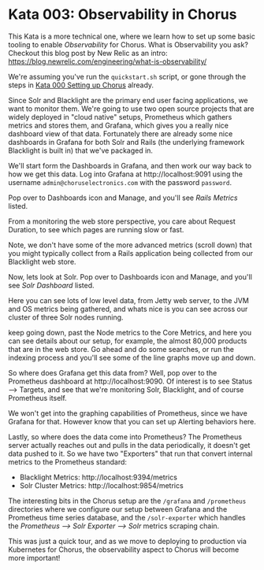 # Kata 003: Observability in Chorus

This Kata is a more technical one, where we learn how to set up some basic tooling to enable _Observability_ for Chorus.
What is Observability you ask?  Checkout this blog post by New Relic as an intro: https://blog.newrelic.com/engineering/what-is-observability/

We're assuming you've run the `quickstart.sh` script, or gone through the steps in [Kata 000 Setting up Chorus](katas/000_setting_up_chorus.md) already.

Since Solr and Blacklight are the primary end user facing applications, we want to monitor them.   We're going to use two open
source projects that are widely deployed in "cloud native" setups, Prometheus which gathers metrics and stores
them, and Grafana, which gives you a really nice dashboard view of that data.   Fortunately there are already some nice dashboards in Grafana for both Solr and Rails (the underlying framework Blacklight is built in) that we've packaged in.

We'll start form the Dashboards in Grafana, and then work our way back to how we get this data.  Log into Grafana at http://localhost:9091 using the username `admin@choruselectronics.com` with the password `password`.   

Pop over to Dashboards icon and Manage, and you'll see _Rails Metrics_ listed.  

From a monitoring the web store perspective, you care about Request Duration, to see which pages are running slow or fast.

Note, we don't have some of the more advanced metrics (scroll down) that you might typically collect from a Rails application being collected from our Blacklight web store.

Now, lets look at Solr.   Pop over to Dashboards icon and Manage, and you'll see _Solr Dashboard_ listed.  

Here you can see lots of low level data, from Jetty web server, to the  JVM and OS metrics being gathered, and whats nice is you can see across our cluster of three Solr nodes running.   

keep going down, past the Node metrics to the Core Metrics, and here you can see details about our setup, for example, the almost 80,000 products that are in the web store.   Go ahead and do some searches, or run the indexing process and you'll see some of the line graphs move up and down.


So where does Grafana get this data from?  Well, pop over to the Prometheus dashboard at http://localhost:9090.  Of interest
is to see Status --> Targets, and see that we're monitoring Solr, Blacklight, and of course Prometheus itself.

We won't get into the graphing capabilities of Prometheus, since we have Grafana for that.   However know that you can set up Alerting behaviors here.

Lastly, so where does the data come into Prometheus?  The Prometheus server actually reaches out and pulls in the data periodically, it doesn't get data pushed to it.  So we have two "Exporters" that run that convert internal metrics to the Prometheus standard:

* Blacklight Metrics: http://localhost:9394/metrics
* Solr Cluster Metrics: http://localhost:9854/metrics

The interesting bits in the Chorus setup are the `/grafana` and `/prometheus` directories where we configure our setup between Grafana and the Prometheus time series database, and the `/solr-exporter` which handles the _Prometheus --> Solr Exporter --> Solr_ metrics scraping chain.

This was just a quick tour, and as we move to deploying to production via Kubernetes for Chorus, the observability aspect to Chorus will become more important!
